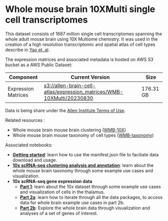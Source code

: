 # Whole mouse brain 10XMulti single cell transcriptomes

This dataset consists of 1687 million single cell transcriptomes spanning the whole adult mouse brain using 10X Multiome chemistry. 
It was used in the creation of a high resolution transcriptomic and spatial atlas of cell types describe in [Yao et. al](https://www.biorxiv.org/content/10.1101/2023.03.06.531121v1).

The expression matrices and associated metadata is hosted on AWS S3 bucket as a AWS Public Dataset:

| Component | Current Version | Size |
|---|--|--|
| Expression Matrices | [s3://allen-brain-cell-atlas/expression_matrices/WMB-10XMulti/20230830](https://allen-brain-cell-atlas.s3.us-west-2.amazonaws.com/index.html#expression_matrices/WMB-10Xv3/20230630/) | 176.31 GB |

Data is being share under the [Allen Institute Terms of Use](https://alleninstitute.org/terms-of-use/).

Related resources :
* Whole mouse brain mouse brain clustering ([WMB-10X](WMB-10X.md))
* Whole mouse brain mouse taxonomy of cell types ([WMB-taxonomy](WMB-taxonomy.md))

Associated notebooks:
* [**Getting started**](../notebooks/getting_started.ipynb): learn how to use the manifest.json file to faciliate data download and usage.
* [**10x scRNA-seq clustering analysis and annotation**](../notebooks/cluster_annotation_tutorial.ipynb): learn about the whole mouse brain taxonomy through some example use cases and visualization.
* **10x scRNA-seq gene expression data**
  * [**Part 1**](../notebooks/10x_snRNASeq_tutorial_part_1.ipynb): learn about the 10x dataset through some example use cases and visualization of cells in the thalamus.
  * [**Part 2a**](../notebooks/10x_snRNASeq_tutorial_part_2a.ipynb): learn how to iterate through all the data packages, to access data for whole brain example use cases in part 2b.
  * [**Part 2b**](../notebooks/10x_snRNASeq_tutorial_part_2b.ipynb): Explore the whole brain data through visualization and analyses of a set of genes of interest.
